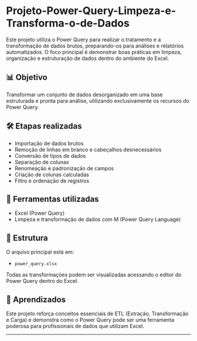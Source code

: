# Projeto-Power-Query-Limpeza-e-Transforma-o-de-Dados
Este projeto utiliza o Power Query para realizar o tratamento e a transformação de dados brutos, preparando-os para análises e relatórios automatizados. O foco principal é demonstrar boas práticas em limpeza, organização e estruturação de dados dentro do ambiente do Excel.

## 📊 Objetivo

Transformar um conjunto de dados desorganizado em uma base estruturada e pronta para análise, utilizando exclusivamente os recursos do Power Query.

## 🛠️ Etapas realizadas

- Importação de dados brutos
- Remoção de linhas em branco e cabeçalhos desnecessários
- Conversão de tipos de dados
- Separação de colunas
- Renomeação e padronização de campos
- Criação de colunas calculadas
- Filtro e ordenação de registros

## 🧰 Ferramentas utilizadas

- Excel (Power Query)
- Limpeza e transformação de dados com M (Power Query Language)

## 📁 Estrutura

O arquivo principal está em:
- `power_query.xlsx`

Todas as transformações podem ser visualizadas acessando o editor do Power Query dentro do Excel.

## 🚀 Aprendizados

Este projeto reforça conceitos essenciais de ETL (Extração, Transformação e Carga) e demonstra como o Power Query pode ser uma ferramenta poderosa para profissionais de dados que utilizam Excel.

---
